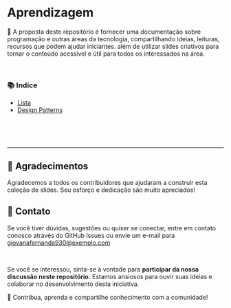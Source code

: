 # Aprendizagem
📖 A proposta deste repositório é fornecer uma documentação sobre programação e outras áreas da tecnologia, compartilhando ideias, leituras, recursos que podem ajudar iniciantes. além de utilizar slides criativos para tornar o conteúdo acessível e útil para todos os interessados na área.

<br>

### **📚 Indíce**<br>
* [Lista](https://github.com/vannella/Aprendizagem/blob/main/Indices/Lista/Tipo1/Leitura.C.md)<br>
* [Design Patterns](https://github.com/vannella/Aprendizagem/blob/main/Indices/Design%20Patterns.md)<br>

<br>
<br>
<br>

---

## 🌟 Agradecimentos
Agradecemos a todos os contribuidores que ajudaram a construir esta coleção de slides. Seu esforço e dedicação são muito apreciados!

## 📧 Contato
Se você tiver dúvidas, sugestões ou quiser se conectar, entre em contato conosco através do GitHub Issues ou envie um e-mail para giovanafernanda930@exemplo.com

<br>

Se você se interessou, sinta-se à vontade para **participar da nossa discussão neste repositório.** Estamos ansiosos para ouvir suas ideias e colaborar no desenvolvimento desta iniciativa.


🚀 Contribua, aprenda e compartilhe conhecimento com a comunidade! 




